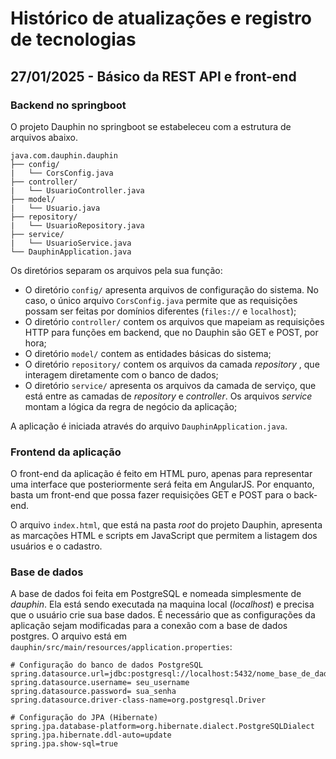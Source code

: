 # Histórico de atualizações e registro de tecnologias

## 27/01/2025 - Básico da REST API e front-end

### Backend no springboot

O projeto Dauphin no springboot se estabeleceu com a estrutura de arquivos abaixo.

```
java.com.dauphin.dauphin
├── config/
|   └── CorsConfig.java
├── controller/
|   └── UsuarioController.java
├── model/
|   └── Usuario.java
├── repository/
|   └── UsuarioRepository.java
├── service/
|   └── UsuarioService.java
└── DauphinApplication.java
```

Os diretórios separam os arquivos pela sua função:
- O diretório `config/` apresenta arquivos de configuração do sistema. No caso, o único arquivo `CorsConfig.java` permite que as requisições possam ser feitas por domínios diferentes (`files://` e `localhost`);
- O diretório `controller/` contem os arquivos que mapeiam as requisições HTTP para funções em backend, que no Dauphin são GET e POST, por hora;
- O diretório `model/` contem as entidades básicas do sistema;
- O diretório `repository/` contem os arquivos da camada *repository* , que interagem diretamente com o banco de dados;
- O diretório `service/` apresenta os arquivos da camada de serviço, que está entre as camadas de *repository* e *controller*. Os arquivos *service* montam a lógica da regra de negócio da aplicação;

A aplicação é iniciada através do arquivo `DauphinApplication.java`.

### Frontend da aplicação

O front-end da aplicação é feito em HTML puro, apenas para representar uma interface que posteriormente será feita em AngularJS. Por enquanto, basta um front-end que possa fazer requisições GET e POST para o back-end.

O arquivo `index.html`, que está na pasta *root* do projeto Dauphin, apresenta as marcações HTML e scripts em JavaScript que permitem a listagem dos usuários e o cadastro.

### Base de dados

A base de dados foi feita em PostgreSQL e nomeada simplesmente de *dauphin*. Ela está sendo executada na maquina local (*localhost*) e precisa que o usuário crie sua base dados. É necessário que as configurações da aplicação sejam modificadas para a conexão com a base de dados postgres. O arquivo está em `dauphin/src/main/resources/application.properties`:

```
# Configuração do banco de dados PostgreSQL
spring.datasource.url=jdbc:postgresql://localhost:5432/nome_base_de_dados
spring.datasource.username= seu_username
spring.datasource.password= sua_senha
spring.datasource.driver-class-name=org.postgresql.Driver

# Configuração do JPA (Hibernate)
spring.jpa.database-platform=org.hibernate.dialect.PostgreSQLDialect
spring.jpa.hibernate.ddl-auto=update
spring.jpa.show-sql=true
```